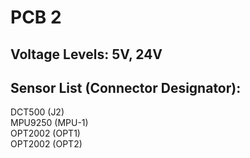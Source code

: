 # PCB 2
## Voltage Levels: 5V, 24V
## Sensor List (Connector Designator):
  DCT500 (J2)  
  MPU9250 (MPU-1)  
  OPT2002 (OPT1)  
  OPT2002 (OPT2)  
